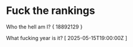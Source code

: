 # Fuck the rankings

Who the hell am I?
{ 18892129 }

What fucking year is it?
[ 2025-05-15T19:00:00Z ]

